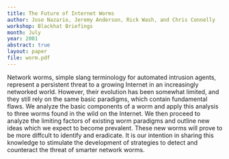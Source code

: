 ```yaml
---
title: The Future of Internet Worms
author: Jose Nazario, Jeremy Anderson, Rick Wash, and Chris Connelly
workshop: Blackhat Briefings
month: July
year: 2001
abstract: true
layout: paper
file: worm.pdf
---
```


Network worms, simple slang terminology for automated intrusion agents, represent a persistent threat to a growing
Internet in an increasingly networked world. However, their evolution has been somewhat limited, and they still rely on
the same basic paradigms, which contain fundamental flaws. We analyze the basic components of a worm and apply this
analysis to three worms found in the wild on the Internet. We then proceed to analyze the limiting factors of existing
worm paradigms and outline new ideas which we expect to become prevalent. These new worms will prove to be more diffcult
to identify and eradicate. It is our intention in sharing this knowledge to stimulate the development of strategies to
detect and counteract the threat of smarter network worms.
